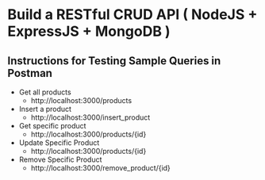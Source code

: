 # Build a RESTful CRUD API ( NodeJS + ExpressJS + MongoDB )

## Instructions for Testing Sample Queries in Postman
- Get all products
  - http://localhost:3000/products
- Insert a product
  - http://localhost:3000/insert_product
- Get specific product
  - http://localhost:3000/products/{id}
- Update Specific Product
  - http://localhost:3000/products/{id}
- Remove Specific Product
  - http://localhost:3000/remove_product/{id}  
